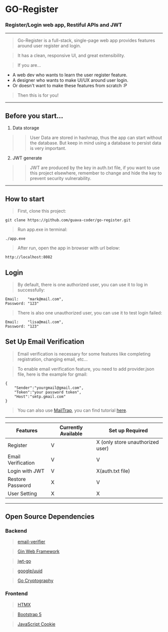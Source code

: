 # GO-Register

### Register/Login web app, Restiful APIs and JWT 

 ---
 > Go-Register is a full-stack, single-page web app provides features around user register and login.

 > It has a clean, responsive UI, and great extensibility.

 > If you are...

 * A web dev who wants to learn the user register feature.
 * A designer who wants to make UI/UX around user login.
 * Or doesn't want to make these features from scratch :P
 
 > Then this is for you! 
 ---
 ## Before you start...
 1. Data storage
   >> User Data are stored in hashmap, thus the app can start without the database. But keep in mind using a database to persist data is very important. 
 2. JWT generate
   >> JWT are produced by the key in auth.txt file, if you want to use this project elsewhere, remember to change and hide the key to prevent security vulnerability. 
 ---
## How to start

 > First, clone this project:
    
    git clone https://github.com/guava-coder/go-register.git

 > Run app.exe in terminal:

    ./app.exe

 > After run, open the app in browser with url below:

    http://localhost:8082

## Login
 > By default, there is one authorized user, you can use it to log in successfully:
 
    Email:    "mark@mail.com",
	Password: "123"

 > There is also one unauthorized user, you can use it to test login failed:

    Email:    "lisa@mail.com",
    Password: "123"

## Set Up Email Verification
 > Email verification is necessary for some features like completing registration, changing email, etc...

 > To enable email verification feature, you need to add provider.json file, here is the example for gmail:

    {
        "Sender":"yourgmail@gmail.com",
        "Token":"your password token",
        "Host":"smtp.gmail.com"
    }

 > You can also use [MailTrap](https://mailtrap.io/), you can find tutorial [here](https://mailtrap.io/blog/golang-send-email/).
 ---
 
 <table>
    <thead>
        <th>Features</th>
        <th>Currently Available</th>
        <th>Set up Required</th>
    </thead>
    <tbody>
    <tr>
        <td>Register</td>
        <td>V</td>
        <td>X (only store unauthorized user)</td>
    </tr>
    <tr>
        <td>Email Verification</td>
        <td>V</td>
        <td>V</td>
    </tr> 
    <tr>
        <td>Login with JWT</td>
        <td>V</td>
        <td>X(auth.txt file)</td>
    </tr> 
    <tr>
        <td>Restore Password</td>
        <td>X</td>
        <td>V</td>
    </tr> 
    <tr>
        <td>User Setting</td>
        <td>X</td>
        <td>X</td>
    </tr> 
    </tbody>
    
</table>
 
 --- 
 ## Open Source Dependencies

 ### Backend

 > [email-verifier](https://github.com/AfterShip/email-verifier)

 > [Gin Web Framework](https://github.com/gin-gonic/gin)

 > [jwt-go](https://github.com/golang-jwt/jwt)

 > [google/uuid](https://github.com/google/uuid)

 > [Go Cryptography](https://pkg.go.dev/golang.org/x/crypto#section-readme)

 ### Frontend

 > [HTMX](https://github.com/bigskysoftware/htmx)

 > [Bootstrap 5](https://github.com/twbs/bootstrap)

 > [JavaScript Cookie](https://github.com/js-cookie/js-cookie)